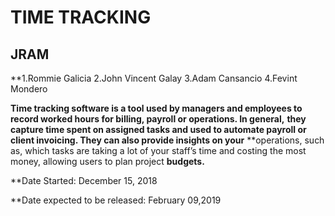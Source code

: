 # TIME TRACKING 
## JRAM

**1.Rommie Galicia
2.John Vincent Galay
3.Adam Cansancio
4.Fevint Mondero

**Time tracking software is a tool used by managers and employees to record worked hours for billing, payroll or operations. In general,** **they capture time spent on assigned tasks and used to automate payroll or client invoicing. They can also provide insights on your** **operations, such as, which tasks are taking a lot of your staff’s time and costing the most money, allowing users to plan project **budgets.**

**Date Started: December 15, 2018

**Date expected to be released: February 09,2019

